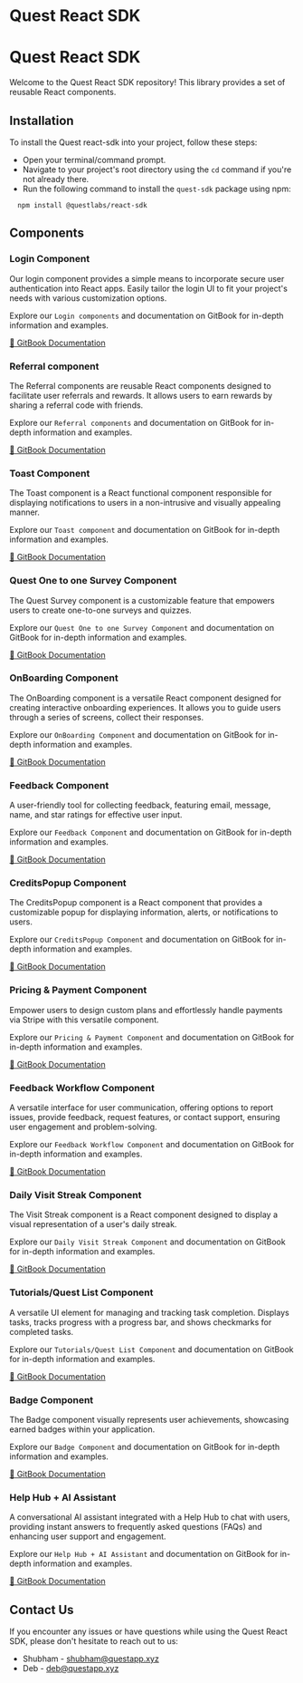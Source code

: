 # Quest React SDK

# Quest React SDK

Welcome to the Quest React SDK repository! This library provides a set of reusable React components.

## Installation
To install the Quest react-sdk into your project, follow these steps:
- Open your terminal/command prompt.
- Navigate to your project's root directory using the `cd` command if you're not already there.
- Run the following command to install the `quest-sdk` package using npm:
```react JSX
  npm install @questlabs/react-sdk
```



## Components
### Login Component
Our login component provides a simple means to incorporate secure user authentication into React apps. Easily tailor the login UI to fit your project's needs with various customization options.

Explore our `Login components` and documentation on GitBook for in-depth information and examples.

[📘 GitBook Documentation](https://quest-2.gitbook.io/quest-labs/quest-sdks/react-sdk-modules/login-component)

### Referral component
The Referral components are  reusable React components designed to facilitate user referrals and rewards. It allows users to earn rewards by sharing a referral code with friends.

Explore our `Referral components` and documentation on GitBook for in-depth information and examples.

[📘 GitBook Documentation](https://quest-2.gitbook.io/quest-labs/quest-sdks/react-sdk-modules/referral-components)

### Toast Component
The Toast component is a React functional component responsible for displaying notifications to users in a non-intrusive and visually appealing manner.

Explore our `Toast component` and documentation on GitBook for in-depth information and examples.

[📘 GitBook Documentation](https://quest-2.gitbook.io/quest-labs/quest-sdks/react-sdk-modules/toast-service)

### Quest One to one Survey Component
The Quest Survey component is a  customizable feature that empowers users to create one-to-one surveys and quizzes.

Explore our `Quest One to one Survey Component` and documentation on GitBook for in-depth information and examples.

[📘 GitBook Documentation](https://quest-2.gitbook.io/quest-labs/quest-sdks/react-sdk-modules/quest-one-to-one-survey-component)

### OnBoarding Component
The OnBoarding component is a versatile React component designed for creating interactive onboarding experiences. It allows you to guide users through a series of screens, collect their responses.

Explore our `OnBoarding Component` and documentation on GitBook for in-depth information and examples.

[📘 GitBook Documentation](https://quest-2.gitbook.io/quest-labs/quest-sdks/react-sdk-modules/onboarding-component)

### Feedback Component
A user-friendly tool for collecting feedback, featuring email, message, name, and star ratings for effective user input.

Explore our `Feedback Component` and documentation on GitBook for in-depth information and examples.

[📘 GitBook Documentation](https://quest-2.gitbook.io/quest-labs/quest-sdks/react-sdk-modules/feedback-component)

### CreditsPopup Component
The CreditsPopup component is a React component that provides a customizable popup for displaying information, alerts, or notifications to users.

Explore our `CreditsPopup Component` and documentation on GitBook for in-depth information and examples.

[📘 GitBook Documentation](https://quest-2.gitbook.io/quest-labs/quest-sdks/react-sdk-modules/creditspopup-component)

### Pricing & Payment Component
Empower users to design custom plans and effortlessly handle payments via Stripe with this versatile component.

Explore our `Pricing & Payment Component` and documentation on GitBook for in-depth information and examples.

[📘 GitBook Documentation](https://quest-2.gitbook.io/quest-labs/quest-sdks/react-sdk-modules/pricing-and-payment-component)

### Feedback Workflow Component
A versatile interface for user communication, offering options to report issues, provide feedback, request features, or contact support, ensuring user engagement and problem-solving.

Explore our `Feedback Workflow Component` and documentation on GitBook for in-depth information and examples.

[📘 GitBook Documentation](https://quest-2.gitbook.io/quest-labs/quest-sdks/react-sdk-modules/feedback-workflow-component)

### Daily Visit Streak Component
The Visit Streak component is a React component designed to display a visual representation of a user's daily streak.

Explore our `Daily Visit Streak Component` and documentation on GitBook for in-depth information and examples.

[📘 GitBook Documentation](https://quest-2.gitbook.io/quest-labs/quest-sdks/react-sdk-modules/daily-visit-streak-component)

### Tutorials/Quest List Component
A versatile UI element for managing and tracking task completion. Displays tasks, tracks progress with a progress bar, and shows checkmarks for completed tasks.

Explore our `Tutorials/Quest List Component` and documentation on GitBook for in-depth information and examples.

[📘 GitBook Documentation](https://quest-2.gitbook.io/quest-labs/quest-sdks/react-sdk-modules/tutorials-quest-list-component)

### Badge Component
The Badge component visually represents user achievements, showcasing earned badges within your application.

Explore our `Badge Component` and documentation on GitBook for in-depth information and examples.

[📘 GitBook Documentation](https://quest-2.gitbook.io/quest-labs/quest-sdks/react-sdk-modules/badge-component)

### Help Hub + AI Assistant
A conversational AI assistant integrated with a Help Hub to chat with users, providing instant answers to frequently asked questions (FAQs) and enhancing user support and engagement.

Explore our `Help Hub + AI Assistant` and documentation on GitBook for in-depth information and examples.

[📘 GitBook Documentation](https://quest-2.gitbook.io/quest-labs/quest-sdks/react-sdk-modules/help-hub-+-ai-assistant)



## Contact Us
If you encounter any issues or have questions while using the Quest React SDK, please don't hesitate to reach out to us:

- Shubham - shubham@questapp.xyz
- Deb - deb@questapp.xyz

